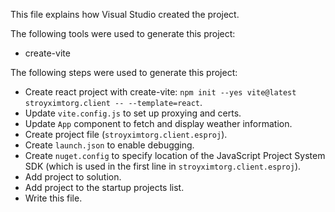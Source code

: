 This file explains how Visual Studio created the project.

The following tools were used to generate this project:
- create-vite

The following steps were used to generate this project:
- Create react project with create-vite: `npm init --yes vite@latest stroyximtorg.client -- --template=react`.
- Update `vite.config.js` to set up proxying and certs.
- Update `App` component to fetch and display weather information.
- Create project file (`stroyximtorg.client.esproj`).
- Create `launch.json` to enable debugging.
- Create `nuget.config` to specify location of the JavaScript Project System SDK (which is used in the first line in `stroyximtorg.client.esproj`).
- Add project to solution.
- Add project to the startup projects list.
- Write this file.
